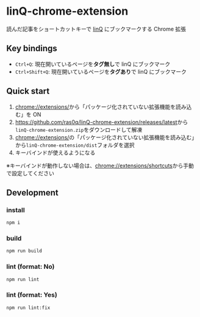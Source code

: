 # linQ-chrome-extension

読んだ記事をショートカットキーで [linQ](https://linq.trap.games/) にブックマークする Chrome 拡張

## Key bindings

- `Ctrl+Q`: 現在開いているページを**タグ無し**で linQ にブックマーク
- `Ctrl+Shift+Q`: 現在開いているページを**タグあり**で linQ にブックマーク

## Quick start

1. <chrome://extensions/>から「パッケージ化されていない拡張機能を読み込む」を ON
1. <https://github.com/ras0q/linQ-chrome-extension/releases/latest>から`linQ-chrome-extension.zip`をダウンロードして解凍
1. <chrome://extensions/>の「パッケージ化されていない拡張機能を読み込む」から`linQ-chrome-extension/dist`フォルダを選択
1. キーバインドが使えるようになる

※キーバインドが動作しない場合は、<chrome://extensions/shortcuts>から手動で設定してください

## Development

### install

```sh
npm i
```

### build

```sh
npm run build
```

### lint (format: No)

```sh
npm run lint
```

### lint (format: Yes)

```sh
npm run lint:fix
```
